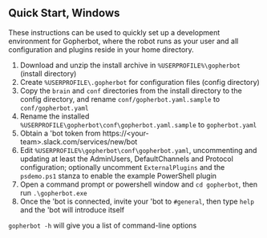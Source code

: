 ## Quick Start, Windows

These instructions can be used to quickly set up a development environment for Gopherbot, where the robot runs as your user and all configuration and plugins reside in your home directory.

1. Download and unzip the install archive in `%USERPROFILE%\gopherbot` (install directory)
1. Create `%USERPROFILE\.gopherbot` for configuration files (config directory)
1. Copy the `brain` and `conf` directories from the install directory to the config directory, and rename `conf/gopherbot.yaml.sample` to `conf/gopherbot.yaml`
1. Rename the installed `%USERPROFILE\gopherbot\conf\gopherbot.yaml.sample` to `gopherbot.yaml`
1. Obtain a 'bot token from https://\<your-team\>.slack.com/services/new/bot
1. Edit `%USERPROFILE%\gopherbot\conf\gopherbot.yaml`, uncommenting and updating at least the AdminUsers, DefaultChannels and Protocol configuration; optionally uncomment `ExternalPlugins` and the `psdemo.ps1` stanza to enable the example PowerShell plugin
1. Open a command prompt or powershell window and `cd gopherbot`, then run `.\gopherbot.exe`
1. Once the 'bot is connected, invite your 'bot to `#general`, then type `help` and the 'bot will introduce itself

`gopherbot -h` will give you a list of command-line options
